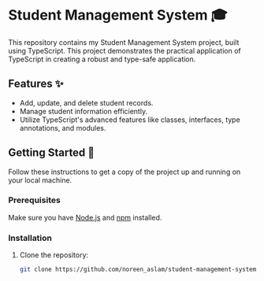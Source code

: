 # Student Management System 🎓

This repository contains my Student Management System project, built using TypeScript. This project demonstrates the practical application of TypeScript in creating a robust and type-safe application.

## Features ✨

- Add, update, and delete student records.
- Manage student information efficiently.
- Utilize TypeScript's advanced features like classes, interfaces, type annotations, and modules.

## Getting Started 🚀

Follow these instructions to get a copy of the project up and running on your local machine.

### Prerequisites

Make sure you have [Node.js](https://nodejs.org/) and [npm](https://www.npmjs.com/) installed.

### Installation

1. Clone the repository:
   ```bash
   git clone https://github.com/noreen_aslam/student-management-system.git

